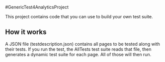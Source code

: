 #GenericTest4AnalyticsProject

This project contains code that you can use to build your own test suite.

## How it works

A JSON file (testdescription.json) contains all pages to be tested along with their tests. If you run the test, the AllTests test suite reads that file, then generates a dynamic test suite for each page. All of those will then run.
